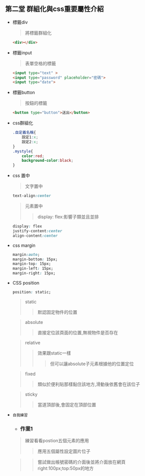 ## 第二堂 群組化與css重要屬性介紹

- 標籤div
    > 將標籤群組化

    ```html
    <div></div>
    ```
- 標籤input
    > 表單空格的標籤

    ```html
    <input type="text" >
    <input type="password" placeholder="密碼">
    <input type="date">
    ```
- 標籤button
    > 按鈕的標籤

    ```html
    <button type="button">送出</button>
    ```
- css群組化
    ```css
    .自定義名稱{
        設定1:x;
        設定2:x;
    }
    .mystyle{
        color:red;
        background-color:black; 
    }
    ```

- css 置中

    > 文字置中
    ```css
    text-align:center      
    ```
    > 元素置中
    >> display: flex:影響子類並且並排
    ```css
    display: flex
    justify-content:center
    align-content:center
    ```
- css margin
    ```css
    margin:auto;          
    margin-bottom: 15px;
    margin-top: 15px;
    margin-left: 15px;
    margin-right: 15px;
    ```

- CSS position
    ```css
    position: static;
    ```

    > static 
    >> 默認固定物件的位置
    
    > absolute 
    >> 直接定位該頁面的位置,無視物件是否存在

    > relative
    >> 效果跟static一樣
    >>> 但可以讓absolute子元素根據他的位置定位

    > fixed
    >> 類似於便利貼那樣黏住該地方,滑動後依舊會在該位子

    > sticky
    >> 當道頂部後,會固定在頂部位置

- `自我練習`

    - <h3>作業1

    > 練習看看postion五個元素的應用
    >> 應用五個屬性設定圖片位子

    >> 嘗試做出帳號密碼的介面後並將介面放在網頁right:100px;top:50px的地方




